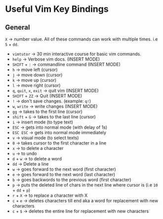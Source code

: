 # Useful Vim Key Bindings

## General
`X` -> number value. All of these commands can work with multiple times. i.e `5` + `dd`.
* `vimtutor` -> 30 min interactive course for basic vim commands.
* `help` -> Verbose vim docs. (INSERT MODE)
* `SHIFT` + `:` -> commandline command (INSERT MODE)
* `h` -> move left (cursor)
* `j` -> move down (cursor)
* `k` -> move up (cursor)
* `l` -> move right (cursor)
* `q`, `quit`, `x`, `exit` -> quit vim (INSERT MODE)
* `SHIFT` + `ZZ` -> Quit (INSERT MODE)
* `!` -> don't save changes. (example: `q!`)
* `w`, `write` -> write changes (INSERT MODE)
* `gg` -> takes to the first line (cursor)
* `shift` + `G` -> takes to the last line (cursor)
* `i` -> insert mode (to type text)
* `ESC` -> gets into normal mode (with delay of 1s)
* `ESC ESC` -> gets into normal mode immediately
* `v` -> visual mode (to select texts)
* `0` -> takes cursor to the first character in a line
* `x` -> to delete a character
* `u` -> to undo
* `d` + `w` -> to delete a word
* `dd` -> Delete a line
* `w` -> goes forward to the next word (first character)
* `e` -> goes forward to the next word (last character)
* `b` -> goes backwords to the previous word (first character)
* `p` -> puts the deleted line of chars in the next line where cursor is (i.e `10` + `dd` + `p`)
* `r` + `X` -> to replace a character with X
* `c` + `e` -> deletes characters till end aka a word for replacement with new characters
* `c` + `$` -> deletes the entire line for replacement with new characters
